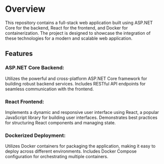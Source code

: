 # Overview

This repository contains a full-stack web application built using ASP.NET Core for the backend, React for the frontend, and Docker for containerization. The project is designed to showcase the integration of these technologies for a modern and scalable web application.

## Features

### ASP.NET Core Backend:

Utilizes the powerful and cross-platform ASP.NET Core framework for building robust backend services.
Includes RESTful API endpoints for seamless communication with the frontend.

### React Frontend:

Implements a dynamic and responsive user interface using React, a popular JavaScript library for building user interfaces.
Demonstrates best practices for structuring React components and managing state.

### Dockerized Deployment:

Utilizes Docker containers for packaging the application, making it easy to deploy across different environments.
Includes Docker Compose configuration for orchestrating multiple containers.
